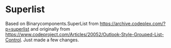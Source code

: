 # Superlist
Based on Binarycomponents.SuperList from https://archive.codeplex.com/?p=superlist and originally from https://www.codeproject.com/Articles/20052/Outlook-Style-Grouped-List-Control.
Just made a few changes.
